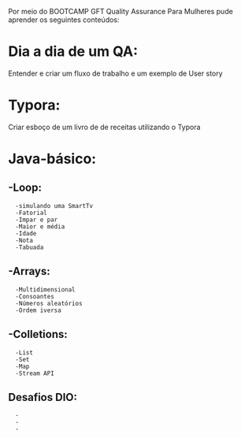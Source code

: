Por meio do BOOTCAMP GFT Quality Assurance Para Mulheres pude aprender os seguintes conteúdos:

# **Dia a dia de um QA:**
Entender e criar um fluxo de trabalho e um exemplo de User story


# **Typora:**
Criar esboço de um livro de de receitas utilizando o Typora


# **Java-básico:**

## -Loop: 
      -simulando uma SmartTv
      -Fatorial
      -Impar e par
      -Maior e média
      -Idade
      -Nota
      -Tabuada
## -Arrays: 
      -Multidimensional
      -Consoantes
      -Números aleatórios
      -Ordem iversa

## -Colletions:
      -List
      -Set
      -Map
      -Stream API
## **Desafios DIO:**
      -
      -
      -
      
      
  
      
